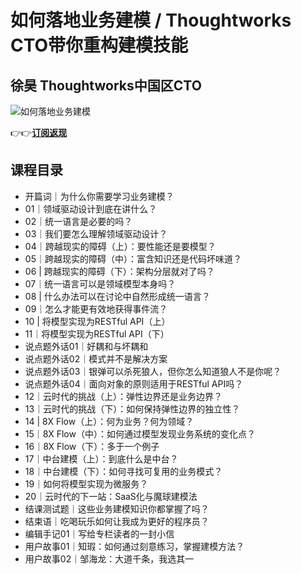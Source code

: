 如何落地业务建模 / Thoughtworks CTO带你重构建模技能
===================================

徐昊 **Thoughtworks中国区CTO**
-------------------------

![如何落地业务建模](https://www.geekgay.com/storage/geek/geek_28c4e83c4d17d87314c5bf4dde9928f8.jpg)  
  
👉👉[**订阅返现**](https://time.geekbang.org/column/intro/100082101?code=AL7aQ0aNB-zS1dGDJeaWX5tskMCCva22s9lh5fxtdPo%3D "如何落地业务建模")  
  
课程目录
----

  
  
- 开篇词｜为什么你需要学习业务建模？
- 01｜领域驱动设计到底在讲什么？
- 02｜统一语言是必要的吗？
- 03｜我们要怎么理解领域驱动设计？
- 04｜跨越现实的障碍（上）：要性能还是要模型？
- 05｜跨越现实的障碍（中）：富含知识还是代码坏味道？
- 06 | 跨越现实的障碍（下）：架构分层就对了吗？
- 07｜统一语言可以是领域模型本身吗？
- 08 | 什么办法可以在讨论中自然形成统一语言？
- 09｜怎么才能更有效地获得事件流？
- 10 | 将模型实现为RESTful API（上）
- 11｜将模型实现为RESTful API（下）
- 说点题外话01｜好耦和与坏耦和
- 说点题外话02｜模式并不是解决方案
- 说点题外话03｜银弹可以杀死狼人，但你怎么知道狼人不是你呢？
- 说点题外话04｜面向对象的原则适用于RESTful API吗？
- 12｜云时代的挑战（上）：弹性边界还是业务边界？
- 13｜云时代的挑战（下）：如何保持弹性边界的独立性？
- 14 | 8X Flow（上）：何为业务？何为领域？
- 15｜8X Flow（中）：如何通过模型发现业务系统的变化点？
- 16｜8X Flow（下）：多于一个例子
- 17｜中台建模（上）：到底什么是中台？
- 18｜中台建模（下）：如何寻找可复用的业务模式？
- 19｜如何将模型实现为微服务？
- 20｜云时代的下一站：SaaS化与魔球建模法
- 结课测试题｜这些业务建模知识你都掌握了吗？
- 结束语｜吃喝玩乐如何让我成为更好的程序员？
- 编辑手记01｜写给专栏读者的一封小信
- 用户故事01｜知瑕：如何通过刻意练习，掌握建模方法？
- 用户故事02｜邹海龙：大道千条，我选其一